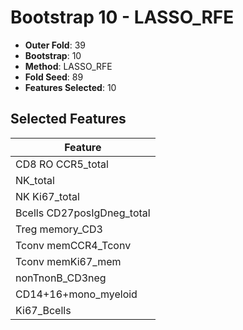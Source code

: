 # Bootstrap 10 - LASSO_RFE

- **Outer Fold**: 39
- **Bootstrap**: 10
- **Method**: LASSO_RFE
- **Fold Seed**: 89
- **Features Selected**: 10

## Selected Features

| Feature |
|---------|
| CD8 RO CCR5_total |
| NK_total |
| NK Ki67_total |
| Bcells CD27posIgDneg_total |
| Treg memory_CD3 |
| Tconv memCCR4_Tconv |
| Tconv memKi67_mem |
| nonTnonB_CD3neg |
| CD14+16+mono_myeloid |
| Ki67_Bcells |
